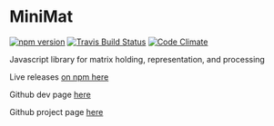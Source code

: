 # MiniMat
[![npm version](https://badge.fury.io/js/minimat.svg)](https://www.npmjs.com/package/minimat)  [![Travis Build Status](https://travis-ci.org/birm/MiniMat.svg?branch=master)](https://travis-ci.org/birm/MiniMat)  [![Code Climate](https://codeclimate.com/github/birm/MiniMat/badges/gpa.svg)](https://codeclimate.com/github/birm/MiniMat)

Javascript library for matrix holding, representation, and processing

Live releases [on npm here](https://www.npmjs.com/package/minimat.js)

Github dev page [here](https://github.com/birm/MiniMat.js)

Github project page [here](http://www.rbirm.us/MiniMat.js/)
